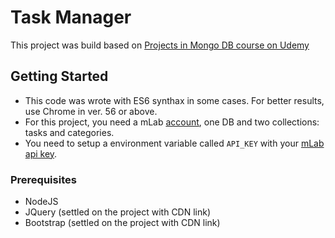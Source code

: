 # Task Manager

This project was build based on [Projects in Mongo DB course on Udemy](https://www.udemy.com/projects-in-mongodb)

## Getting Started

- This code was wrote with ES6 synthax in some cases. For better results, use Chrome in ver. 56 or above.
- For this project, you need a mLab [account](https://mlab.com/signup/), one DB and two collections: tasks and categories.
- You need to setup a environment variable called ```API_KEY``` with your [mLab api key](http://docs.mlab.com/data-api/#authentication).

### Prerequisites

- NodeJS
- JQuery (settled on the project with CDN link)
- Bootstrap (settled on the project with CDN link)
